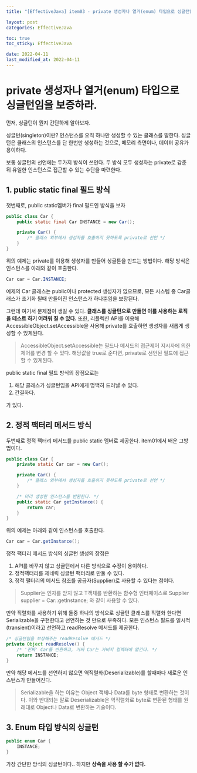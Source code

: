```yaml
---
title: "[EffectiveJava] item03 - private 생성자나 열거(enum) 타입으로 싱글턴임을 보증하라."

layout: post
categories: EffectiveJava

toc: true
toc_sticky: EffectiveJava

date: 2022-04-11
last_modified_at: 2022-04-11
---
```


# private 생성자나 열거(enum) 타입으로 싱글턴임을 보증하라.

먼저, 싱글턴이 뭔지 간단하게 알아보자.

싱글턴(singleton)이란? 인스턴스를 오직 하나만 생성할 수 있는 클래스를 말한다. 싱글턴은 클래스의 인스턴스를 단 한번만 생성하는 것으로, 메모리 측면이나, 데이터 공유가 용이하다.

보통 싱글턴의 선언에는 두가지 방식이 쓰인다. 두 방식 모두 생성자는 private로 감춘뒤 유일한 인스턴스로 접근할 수 있는 수단을 마련한다.

## 1. public static final 필드 방식

첫번째로, public static멤버가 final 필드인 방식을 보자

```java
public class Car {
    public static final Car INSTANCE = new Car();

    private Car() {
        /* 클래스 외부에서 생성자를 호출하지 못하도록 private로 선언 */
    }
}
```

위의 예제는 private를 이용해 생성자를 만들어 싱글톤을 만드는 방법이다. 해당 방식은 인스턴스를 아래와 같이 호출한다.

```java
Car car = Car.INSTANCE;
```

예제의 Car 클래스는 public이나 protected 생성자가 없으므로, 모든 시스템 중 Car클래스가 초기화 될때 만들어진 인스턴스가 하나뿐임을 보장된다.

그런데 여기서 문제점이 생길 수 있다. **클래스를 싱글턴으로 만들면 이를 사용하는 로직을 테스트 하기 어려워 질 수 있다.**
또한, 리플렉션 API를 이용해 AccessibleObject.setAccessible을 사용해 private를 호출하면 생성자를 새롭게 생성할 수 있게된다.

> AccessibleObject.setAccessible는 필드나 메서드의 접근제어 지시자에 의한 제어를 변경 할 수 있다.
> 해당값을 true로 준다면, private로 선언된 필드에 접근할 수 있게된다.

public static final 필드 방식의 장점으로는

1. 해당 클래스가 싱글턴임을 API에게 명백히 드러낼 수 있다.
2. 간결하다.

가 있다.

## 2. 정적 팩터리 메서드 방식

두번째로 정적 팩터리 메서드를 public static 멤버로 제공한다. item01에서 배운 그방법이다.

```java
public class Car {
    private static Car car = new Car();

    private Car() {
        /* 클래스 외부에서 생성자를 호출하지 못하도록 private로 선언 */
    }

    /* 미리 생성한 인스턴스를 반환한다. */
    public static Car getInstance() {
        return car;
    }
}
```

위의 예제는 아래와 같이 인스턴스를 호출한다.

```java
Car car = Car.getInstance();
```

정적 팩터리 메서드 방식의 싱글턴 생성의 장점은

1. API를 바꾸지 않고 싱글턴에서 다른 방식으로 수정이 용이하다.
2. 정적팩터리를 제네릭 싱글턴 팩터리로 만둘 수 있다.
3. 정적 팰터리의 메서드 참조를 공급자(Supplier)로 사용할 수 있다는 점이다.

> Supplier는 인자를 받지 않고 T객체를 반환하는 함수형 인터페이스로
> Supplier<Car> supplier = Car::getInstance;
> 와 같이 사용할 수 있다.

만약 직렬화를 사용하기 위해 둘중 하나의 방식으로 싱글턴 클래스를 직렬화 한다면 Serializable을 구현한다고 선언하는 것 만으로 부족하다. 모든 인스턴스 필드를 일시적(transient)이라고 선언하고 readResolve 메서드를 제공한다.

```java
/* 싱글턴임을 보장해주는 readResolve 메서드 */
private Object readResolve() {
    /* '진짜' Car를 반환하고, 가짜 Car는 가비지 컬렉터에 맡긴다. */
    return INSTANCE;
}
```

만약 해당 메서드를 선언하지 않으면 역직렬화(Deserializable)를 할때마다 새로운 인스턴스가 만들어진다.

> Serializable을 하는 이유는 Object 객체나 Data를 byte 형태로 변환하는 것이다.
> 이와 반대되는 말로 Deserializable은 역직렬화로 byte로 변환된 형태를 원래대로 Object나 Data로 변환하는 기술이다.

## 3. Enum 타입 방식의 싱글턴
```java
public enum Car {
    INSTANCE;
}
```

가장 간단한 방식의 싱글턴이다.. 하지만 **상속을 사용 할 수가 없다.**

